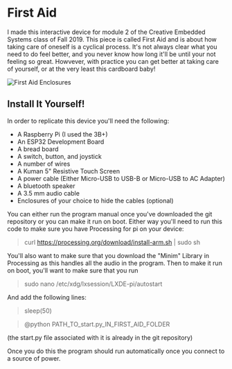 # First Aid

I made this interactive device for module 2 of the Creative Embedded Systems class of Fall 2019. This piece is called First Aid and is about how taking care of oneself is a cyclical process. It's not always clear what you need to do feel better, and you never know how long it'll be until your not feeling so great. Howvever, with practice you can get better at taking care of yourself, or at the very least this cardboard baby!

![First Aid Enclosures](https://github.com/XRuiz9/cpsc334-interactive-devices/blob/master/promo.png)

## Install It Yourself!

In order to replicate this device you'll need the following:

- A Raspberry Pi (I used the 3B+)
- An ESP32 Development Board
- A bread board
- A switch, button, and joystick
- A number of wires
- A Kuman 5" Resistive Touch Screen
- A power cable (Either Micro-USB to USB-B or Micro-USB to AC Adapter)
- A bluetooth speaker
- A 3.5 mm audio cable
- Enclosures of your choice to hide the cables (optional)

You can either run the program manual once you've downloaded the git repository or you can make it run on boot. Either way you'll need to run this code to make sure you have Processing for pi on your device:
> curl https://processing.org/download/install-arm.sh | sudo sh

You'll also want to make sure that you download the "Minim" Library in Processing as this handles all the audio in the program.
Then to make it run on boot, you'll want to make sure that you run

> sudo nano /etc/xdg/lxsession/LXDE-pi/autostart

And add the following lines:

> sleep(50)

> @python PATH_TO_start.py_IN_FIRST_AID_FOLDER


(the start.py file associated with it is already in the git repository)

Once you do this the program should run automatically once you connect to a source of power.
